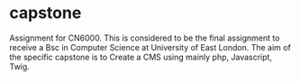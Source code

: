 # capstone
Assignment for CN6000.
This is considered to be the final assignment to receive a Bsc in Computer Science at University of East London.
The aim of the specific capstone is to Create a CMS using mainly php, Javascript, Twig.
